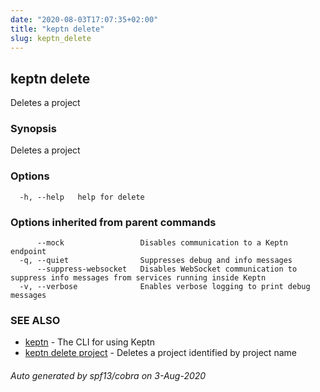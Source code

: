 ```yaml
---
date: "2020-08-03T17:07:35+02:00"
title: "keptn delete"
slug: keptn_delete
---
```

## keptn delete

Deletes a project

### Synopsis

Deletes a project

### Options

```
  -h, --help   help for delete
```

### Options inherited from parent commands

```
      --mock                 Disables communication to a Keptn endpoint
  -q, --quiet                Suppresses debug and info messages
      --suppress-websocket   Disables WebSocket communication to suppress info messages from services running inside Keptn
  -v, --verbose              Enables verbose logging to print debug messages
```

### SEE ALSO

* [keptn](../keptn/)	 - The CLI for using Keptn
* [keptn delete project](../keptn_delete_project/)	 - Deletes a project identified by project name

###### Auto generated by spf13/cobra on 3-Aug-2020
